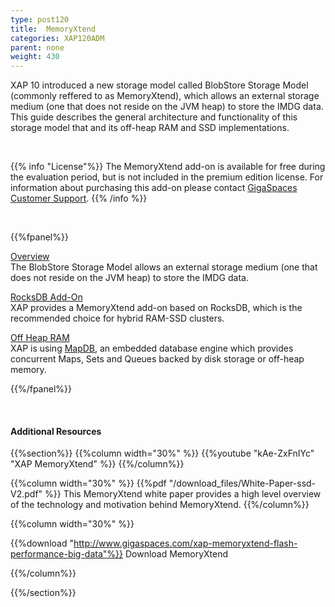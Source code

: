 ```yaml
---
type: post120
title:  MemoryXtend
categories: XAP120ADM
parent: none
weight: 430
---
```



XAP 10 introduced a new storage model called BlobStore Storage Model (commonly reffered to as MemoryXtend), which allows an external storage medium (one that does not reside on the JVM heap) to store the IMDG data. This guide describes the general architecture and functionality of this storage model that and its off-heap RAM and SSD implementations.

<br>

{{% info "License"%}}
The MemoryXtend add-on is available for free during the evaluation period, but is not included in the premium edition license. For information about purchasing this add-on please contact [GigaSpaces Customer Support](http://www.gigaspaces.com/content/customer-support-services).
{{% /info %}}

<br>


{{%fpanel%}}

[Overview](./memoryxtend.html)<br>
The BlobStore Storage Model allows an external storage medium (one that does not reside on the JVM heap) to store the IMDG data.

[RocksDB Add-On](./memoryxtend-rocksdb-ssd.html)<br>
XAP provides a MemoryXtend add-on based on RocksDB, which is the recommended choice for hybrid RAM-SSD clusters.


[Off Heap RAM](./memoryxtend-ohr.html)<br>
XAP is using [MapDB](http://www.mapdb.org/), an embedded database engine which provides concurrent Maps, Sets and Queues backed by disk storage or off-heap memory.

{{%/fpanel%}}

<br>

#### Additional Resources

{{%section%}}
{{%column width="30%"  %}}
{{%youtube "kAe-ZxFnIYc" "XAP MemoryXtend" %}}
{{%/column%}}

{{%column width="30%"  %}}
{{%pdf "/download_files/White-Paper-ssd-V2.pdf" %}}
This MemoryXtend white paper provides a high level overview of the technology and motivation behind MemoryXtend.
{{%/column%}}

{{%column width="30%"  %}}

{{%download "http://www.gigaspaces.com/xap-memoryxtend-flash-performance-big-data"%}}  Download MemoryXtend


{{%/column%}}

{{%/section%}}

